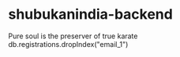 # shubukanindia-backend
Pure soul is the preserver of true karate 
db.registrations.dropIndex("email_1")